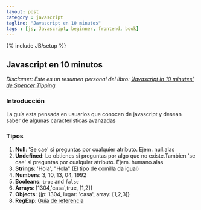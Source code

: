 ```yaml
---
layout: post
category : javascript
tagline: "Javascript en 10 minutos"
tags : [js, Javascript, beginner, frontend, book]
---
```

{% include JB/setup %}

## Javascript en 10 minutos

*Disclamer: Este es un resumen personal del libro:  ['Javascript in 10 minutes' de Spencer Tipping](https://openlibra.com/en/book/download/javascript-in-ten-minutes)*

### Introducción
La guía esta pensada en usuarios que conocen de javascript y desean saber de algunas caracteristicas avanzadas

### Tipos

1.  __Null__: 'Se cae' si preguntas por cualquier atributo. Ejem. null.alas
2.  __Undefined__: Lo obtienes si preguntas por algo que no existe.Tambien 'se cae' si preguntas por cualquier atributo. Ejem. humano.alas
3.  __Strings__: 'Hola', "Hola" (El tipo de comilla da igual)
4.  __Numbers__: 3, 10, 13, 04, 1992
5.  __Booleans__: `true` and `false`
6.  __Arrays__: [1304,'casa',true, [1,2]]
7.  __Objects__: {jp: 1304, lugar: 'casa', array: [1,2,3]}
8.  __RegExp__: [Guia de referencia](https://developer.mozilla.org/es/docs/Web/JavaScript/Guide/Regular_Expressions)
